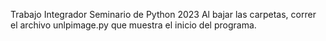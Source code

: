 Trabajo Integrador Seminario de Python 2023
Al bajar las carpetas, correr el archivo unlpimage.py que muestra el inicio del programa.
